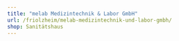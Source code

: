 ```yaml
---
title: "melab Medizintechnik & Labor GmbH"
url: /friolzheim/melab-medizintechnik-und-labor-gmbh/
shop: Sanitätshaus
---
```

